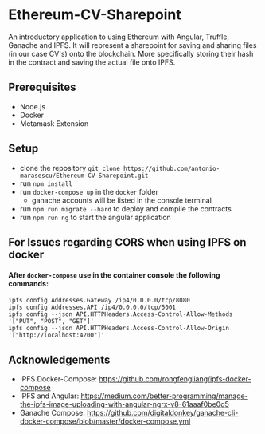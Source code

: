 # Ethereum-CV-Sharepoint
An introductory application to using Ethereum with Angular, Truffle, Ganache and IPFS. It will represent a sharepoint for saving and sharing 
files (in our case CV's) onto the blockchain. More specifically storing their hash in the contract and saving the actual file onto IPFS.

## Prerequisites
- Node.js
- Docker
- Metamask Extension

## Setup
-  clone the repository `git clone https://github.com/antonio-marasescu/Ethereum-CV-Sharepoint.git`
-  run `npm install`
-  run `docker-compose up` in the `docker` folder
    - ganache accounts will be listed in the console terminal
-  run `npm run migrate --hard` to deploy and compile the contracts
-  run `npm run ng` to start the angular application

## For Issues regarding CORS when using IPFS on docker
#### After `docker-compose` use in the container console the following commands:
    ipfs config Addresses.Gateway /ip4/0.0.0.0/tcp/8080
    ipfs config Addresses.API /ip4/0.0.0.0/tcp/5001
    ipfs config --json API.HTTPHeaders.Access-Control-Allow-Methods '["PUT", "POST", "GET"]'
    ipfs config --json API.HTTPHeaders.Access-Control-Allow-Origin  '["http://localhost:4200"]'

## Acknowledgements
- IPFS Docker-Compose: https://github.com/rongfengliang/ipfs-docker-compose
- IPFS and Angular: https://medium.com/better-programming/manage-the-ipfs-image-uploading-with-angular-ngrx-v8-61aaaf0be0d5
- Ganache Compose: https://github.com/digitaldonkey/ganache-cli-docker-compose/blob/master/docker-compose.yml

